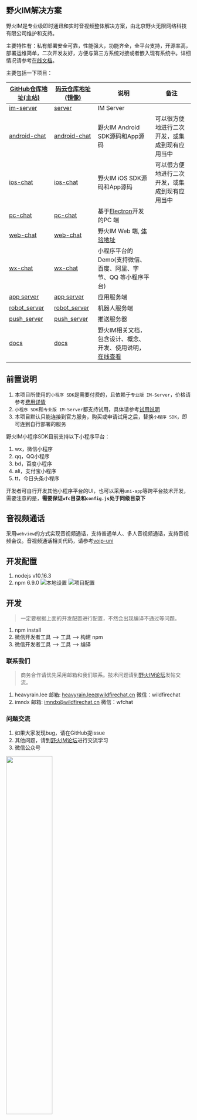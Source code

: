 ## 野火IM解决方案

野火IM是专业级即时通讯和实时音视频整体解决方案，由北京野火无限网络科技有限公司维护和支持。

主要特性有：私有部署安全可靠，性能强大，功能齐全，全平台支持，开源率高，部署运维简单，二次开发友好，方便与第三方系统对接或者嵌入现有系统中。详细情况请参考[在线文档](https://docs.wildfirechat.cn)。

主要包括一下项目：

| [GitHub仓库地址(主站)](https://github.com/wildfirechat)            | [码云仓库地址(镜像)](https://gitee.com/wfchat)                | 说明                                                             | 备注                      |
|--------------------------------------------------------------|-------------------------------------------------------|----------------------------------------------------------------|-------------------------|
| [im-server](https://github.com/wildfirechat/im-server)       | [server](https://gitee.com/wfchat/im-server)          | IM Server                                                      |                         |
| [android-chat](https://github.com/wildfirechat/android-chat) | [android-chat](https://gitee.com/wfchat/android-chat) | 野火IM Android SDK源码和App源码                                       | 可以很方便地进行二次开发，或集成到现有应用当中 |
| [ios-chat](https://github.com/wildfirechat/ios-chat)         | [ios-chat](https://gitee.com/wfchat/ios-chat)         | 野火IM iOS SDK源码和App源码                                           | 可以很方便地进行二次开发，或集成到现有应用当中 |
| [pc-chat](https://github.com/wildfirechat/vue-pc-chat)       | [pc-chat](https://gitee.com/wfchat/vue-pc-chat)       | 基于[Electron](https://electronjs.org/)开发的PC 端                   |                         |
| [web-chat](https://github.com/wildfirechat/vue-chat)         | [web-chat](https://gitee.com/wfchat/vue-chat)         | 野火IM Web 端, [体验地址](http://web.wildfirechat.cn)                 |                         |
| [wx-chat](https://github.com/wildfirechat/wx-chat)           | [wx-chat](https://gitee.com/wfchat/wx-chat)           | 小程序平台的Demo(支持微信、百度、阿里、字节、QQ 等小程序平台)                            |                         |
| [app server](https://github.com/wildfirechat/app_server)     | [app server](https://gitee.com/wfchat/app_server)     | 应用服务端                                                          |                         |
| [robot_server](https://github.com/wildfirechat/robot_server) | [robot_server](https://gitee.com/wfchat/robot_server) | 机器人服务端                                                         |                         |
| [push_server](https://github.com/wildfirechat/push_server)   | [push_server](https://gitee.com/wfchat/push_server)   | 推送服务器                                                          |                         |
| [docs](https://github.com/wildfirechat/docs)                 | [docs](https://gitee.com/wfchat/docs)                 | 野火IM相关文档，包含设计、概念、开发、使用说明，[在线查看](https://docs.wildfirechat.cn/) |                         |

## 前置说明

1. 本项目所使用的`小程序 SDK`是需要付费的，且依赖于`专业版 IM-Server`，价格请参考[费用详情](https://docs.wildfirechat.cn/price/)
2. `小程序 SDK`和`专业版 IM-Server`都支持试用，具体请参考[试用说明](https://docs.wildfirechat.cn/trial/)
3. 本项目默认只能连接到官方服务，购买或申请试用之后，替换`小程序 SDK`，即可连到自行部署的服务

野火IM小程序SDK目前支持以下小程序平台：

1. wx，微信小程序
2. qq，QQ小程序
3. bd，百度小程序
4. ali，支付宝小程序
5. tt，今日头条小程序

开发者可自行开发其他小程序平台的UI，也可以采用```uni-app```等跨平台技术开发，需要注意的是，**需要保证```wfc```目录和```config.js```处于同级目录下**

## 音视频通话

采用`webview`的方式实现音视频通话，支持普通单人、多人音视频通话，支持音视频会议。音视频通话相关代码，请参考[voip-uni](https://github.com/wildfirechat/voip-uni)

## 开发配置

1. nodejs v10.16.3
2. npm 6.9.0
   ![本地设置](https://static.wildfirechat.cn/local_setting.png)
   ![项目配置](https://static.wildfirechat.cn/project_settings.png)

## 开发

> 一定要根据上面的开发配置进行配置，不然会出现编译不通过等问题。

1. npm install
2. 微信开发者工具 --> 工具 --> 构建 npm
3. 微信开发者工具 --> 工具 --> 编译

### 联系我们

> 商务合作请优先采用邮箱和我们联系。技术问题请到[野火IM论坛](http://bbs.wildfirechat.cn/)发帖交流。

1. heavyrain.lee 邮箱: heavyrain.lee@wildfirechat.cn 微信：wildfirechat
2. imndx 邮箱: imndx@wildfirechat.cn 微信：wfchat

### 问题交流

1. 如果大家发现bug，请在GitHub提issue
2. 其他问题，请到[野火IM论坛](http://bbs.wildfirechat.cn/)进行交流学习
3. 微信公众号

<img src="http://static.wildfirechat.cn/wx_wfc_qrcode.jpg" width = 50% height = 50% />

> 强烈建议关注我们的公众号。我们有新版本发布或者有重大更新会通过公众号通知大家，另外我们也会不定期的发布一些关于野火IM的技术介绍。

### 在线体验

请用微信扫描下方小程序码，进行体验

![野火IM 小程序码](https://static.wildfirechat.cn/qx.jpeg)

## 应用截图

![conversation_list](https://static.wildfirechat.cn/conversation_list.png)
![conversation](https://static.wildfirechat.cn/conversation.png)
![friends](https://static.wildfirechat.cn/friends.png)
![voip-audio](https://static.wildfirechat.cn/voip-audio.jpeg)
![voip-video](https://static.wildfirechat.cn/voip-video.jpeg)

## 贡献

欢迎提交pull request，一起打造一个更好的开源IM。

## 鸣谢

1. [wechat-im](https://github.com/unmagic/wechat-im) 本项目UI和即时通讯部分功能，基于此项开发，感谢作者。作者的项目和博客都特别棒，值得大家去学习。
2. [protoBufferForWechat](https://github.com/Zhang19910325/protoBufferForWechat) 感谢此项目，让在微信小程序中使用protobuf成为了可能。

如果有什么地方侵犯了您的权益，请联系我们删除🙏🙏🙏

## 原始项目README

[wechat-im README](./README-org.md)

## License

1. Under the MIT license. See the [LICENSE](https://github.com/wildfirechat/mars/blob/firechat/LICENSE) file for details.

